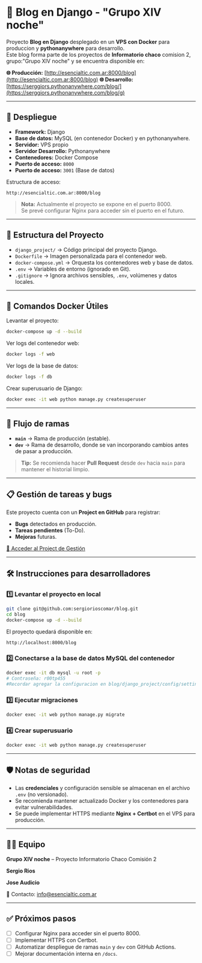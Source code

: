 # 📝 Blog en Django - "Grupo XIV noche"

Proyecto **Blog en Django** desplegado en un **VPS con Docker** para produccion y **pythonanywhere** para desarrollo.  
Este blog forma parte de los proyectos de **Informatorio chaco** comision 2, grupo:"Grupo XIV noche" y se encuentra disponible en:

**🌐 Producción:** [http://esencialtic.com.ar:8000/blog](http://esencialtic.com.ar:8000/blog)
**🌐 Desarrollo:** [https://serggiors.pythonanywhere.com/blog/](https://serggiors.pythonanywhere.com/blog/g)

---

## 🚀 Despliegue

- **Framework:** Django  
- **Base de datos:** MySQL (en contenedor Docker) y en pythonanywhere.
- **Servidor:** VPS propio  
- **Servidor Desarrollo:** Pythonanywhere
- **Contenedores:** Docker Compose  
- **Puerto de acceso:** `8000`  
- **Puerto de acceso:** `3001` (Base de datos) 

Estructura de acceso:

```
http://esencialtic.com.ar:8000/blog
```

> **Nota:** Actualmente el proyecto se expone en el puerto 8000.  
> Se prevé configurar Nginx para acceder sin el puerto en el futuro.

---

## 📂 Estructura del Proyecto

- `django_project/` → Código principal del proyecto Django.
- `Dockerfile` → Imagen personalizada para el contenedor web.
- `docker-compose.yml` → Orquesta los contenedores web y base de datos.
- `.env` → Variables de entorno (ignorado en Git).
- `.gitignore` → Ignora archivos sensibles, `.env`, volúmenes y datos locales.

---

## 🐳 Comandos Docker Útiles

Levantar el proyecto:

```bash
docker-compose up -d --build
```

Ver logs del contenedor web:

```bash
docker logs -f web
```

Ver logs de la base de datos:

```bash
docker logs -f db
```

Crear superusuario de Django:

```bash
docker exec -it web python manage.py createsuperuser
```

---

## 🌿 Flujo de ramas

- **`main`** → Rama de producción (estable).  
- **`dev`** → Rama de desarrollo, donde se van incorporando cambios antes de pasar a producción.

> **Tip:** Se recomienda hacer **Pull Request** desde `dev` hacia `main` para mantener el historial limpio.

---

## 📋 Gestión de tareas y bugs

Este proyecto cuenta con un **Project en GitHub** para registrar:

- **Bugs** detectados en producción.
- **Tareas pendientes** (To-Do).
- **Mejoras** futuras.

[🔗 Acceder al Project de Gestión](https://github.com/users/sergiorioscomar/projects/13)

---

## 🛠️ Instrucciones para desarrolladores

### 1️⃣ Levantar el proyecto en local

```bash
git clone git@github.com:sergiorioscomar/blog.git
cd blog
docker-compose up -d --build
```

El proyecto quedará disponible en:

```
http://localhost:8000/blog
```

### 2️⃣ Conectarse a la base de datos MySQL del contenedor

```bash
docker exec -it db mysql -u root -p
# Contraseña: r00tp455
#Recordar agregar la configuracion en blog/django_project/config/settings/local o en .env con variables de entorno privadas.
```

### 3️⃣ Ejecutar migraciones

```bash
docker exec -it web python manage.py migrate
```

### 4️⃣ Crear superusuario

```bash
docker exec -it web python manage.py createsuperuser
```

---

## 🛡️ Notas de seguridad

- Las **credenciales** y configuración sensible se almacenan en el archivo `.env` (no versionado).
- Se recomienda mantener actualizado Docker y los contenedores para evitar vulnerabilidades.
- Se puede implementar HTTPS mediante **Nginx + Certbot** en el VPS para producción.

---

## 👨‍💻 Equipo

**Grupo XIV noche** – Proyecto Informatorio Chaco Comisión 2

**Sergio Rios**

**Jose Audicio**

📧 Contacto: [info@esencialtic.com.ar](mailto:info@esencialtic.com.ar)

---

## ✅ Próximos pasos

- [ ] Configurar Nginx para acceder sin el puerto 8000.  
- [ ] Implementar HTTPS con Certbot.  
- [ ] Automatizar despliegue de ramas `main` y `dev` con GitHub Actions.  
- [ ] Mejorar documentación interna en `/docs`.
